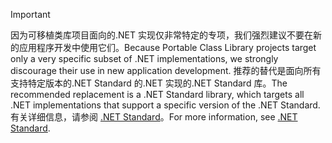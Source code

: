 > [!IMPORTANT]
> <span data-ttu-id="48da2-101">因为可移植类库项目面向的.NET 实现仅非常特定的专项，我们强烈建议不要在新的应用程序开发中使用它们。</span><span class="sxs-lookup"><span data-stu-id="48da2-101">Because Portable Class Library projects target only a very specific subset of .NET implementations, we strongly discourage their use in new application development.</span></span> <span data-ttu-id="48da2-102">推荐的替代是面向所有支持特定版本的.NET Standard 的.NET 实现的.NET Standard 库。</span><span class="sxs-lookup"><span data-stu-id="48da2-102">The recommended replacement is a .NET Standard library, which targets all .NET implementations that support a specific version of the .NET Standard.</span></span> <span data-ttu-id="48da2-103">有关详细信息，请参阅 [.NET Standard](~/docs/standard/net-standard.md)。</span><span class="sxs-lookup"><span data-stu-id="48da2-103">For more information, see [.NET Standard](~/docs/standard/net-standard.md).</span></span>
